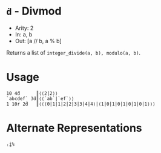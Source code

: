# `ḋ` - Divmod

- Arity: 2
- In: a, b
- Out: [a // b, a % b]

Returns a list of `integer_divide(a, b), modulo(a, b)`.

# Usage
```
10 4ḋ      ║⟨⟨2|2⟩⟩
`abcdef` 3ḋ║⟨⟨`ab`|`ef`⟩⟩
1 10r 2ḋ   ║⟨⟨⟨0|1|1|2|2|3|3|4|4⟩|⟨1|0|1|0|1|0|1|0|1⟩⟩⟩
```

# Alternate Representations

```
₍ḭ%
```
